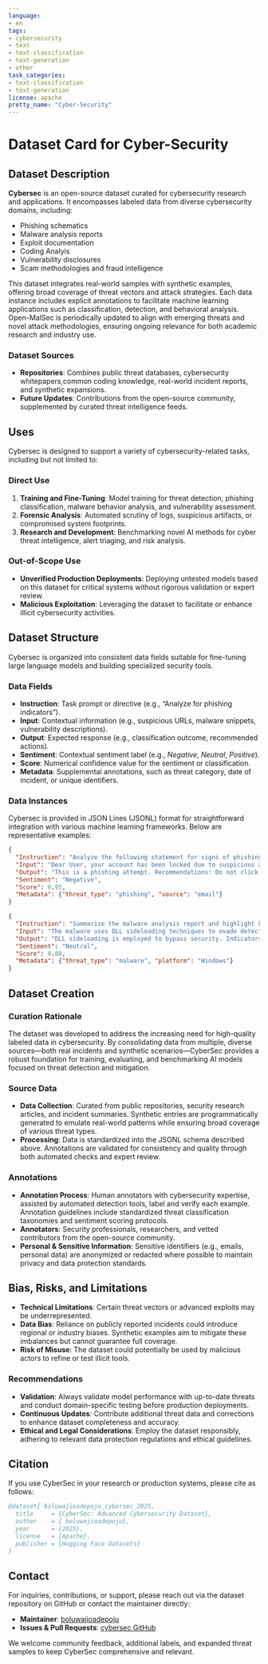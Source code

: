 ```yaml
---
language:
- en
tags:
- cybersecurity
- text
- text-classification
- text-generation
- other
task_categories:
- text-classification
- text-generation
license: apache
pretty_name: "Cyber-Security"
---
```


# Dataset Card for Cyber-Security

## Dataset Description

**Cybersec** is an open-source dataset curated for cybersecurity research and applications. It encompasses labeled data from diverse cybersecurity domains, including:

- Phishing schematics  
- Malware analysis reports  
- Exploit documentation  
- Coding Analyis
- Vulnerability disclosures  
- Scam methodologies and fraud intelligence  

This dataset integrates real-world samples with synthetic examples, offering broad coverage of threat vectors and attack strategies. Each data instance includes explicit annotations to facilitate machine learning applications such as classification, detection, and behavioral analysis. Open-MalSec is periodically updated to align with emerging threats and novel attack methodologies, ensuring ongoing relevance for both academic research and industry use.

### Dataset Sources

- **Repositories**: Combines public threat databases, cybersecurity whitepapers,common coding knowledge, real-world incident reports, and synthetic expansions.  
- **Future Updates**: Contributions from the open-source community, supplemented by curated threat intelligence feeds.

## Uses

Cybersec is designed to support a variety of cybersecurity-related tasks, including but not limited to:

### Direct Use

1. **Training and Fine-Tuning**: Model training for threat detection, phishing classification, malware behavior analysis, and vulnerability assessment.  
2. **Forensic Analysis**: Automated scrutiny of logs, suspicious artifacts, or compromised system footprints.  
3. **Research and Development**: Benchmarking novel AI methods for cyber threat intelligence, alert triaging, and risk analysis.

### Out-of-Scope Use

- **Unverified Production Deployments**: Deploying untested models based on this dataset for critical systems without rigorous validation or expert review.  
- **Malicious Exploitation**: Leveraging the dataset to facilitate or enhance illicit cybersecurity activities.

## Dataset Structure

Cybersec is organized into consistent data fields suitable for fine-tuning large language models and building specialized security tools.

### Data Fields

- **Instruction**: Task prompt or directive (e.g., “Analyze for phishing indicators”).  
- **Input**: Contextual information (e.g., suspicious URLs, malware snippets, vulnerability descriptions).  
- **Output**: Expected response (e.g., classification outcome, recommended actions).  
- **Sentiment**: Contextual sentiment label (e.g., *Negative*, *Neutral*, *Positive*).  
- **Score**: Numerical confidence value for the sentiment or classification.  
- **Metadata**: Supplemental annotations, such as threat category, date of incident, or unique identifiers.

### Data Instances

Cybersec is provided in JSON Lines (JSONL) format for straightforward integration with various machine learning frameworks. Below are representative examples:

```json
{
  "Instruction": "Analyze the following statement for signs of phishing and provide recommendations:",
  "Input": "Dear User, your account has been locked due to suspicious activity. Click here to reset your password: http://phishing-site.com",
  "Output": "This is a phishing attempt. Recommendations: Do not click on the link and report the email to IT.",
  "Sentiment": "Negative",
  "Score": 0.95,
  "Metadata": {"threat_type": "phishing", "source": "email"}
}
```

```json
{
  "Instruction": "Summarize the malware analysis report and highlight key indicators of compromise.",
  "Input": "The malware uses DLL sideloading techniques to evade detection...",
  "Output": "DLL sideloading is employed to bypass security. Indicators include modified DLL files in system directories.",
  "Sentiment": "Neutral",
  "Score": 0.88,
  "Metadata": {"threat_type": "malware", "platform": "Windows"}
}
```

## Dataset Creation

### Curation Rationale

The dataset was developed to address the increasing need for high-quality labeled data in cybersecurity. By consolidating data from multiple, diverse sources—both real incidents and synthetic scenarios—CyberSec provides a robust foundation for training, evaluating, and benchmarking AI models focused on threat detection and mitigation.

### Source Data

- **Data Collection**: Curated from public repositories, security research articles, and incident summaries. Synthetic entries are programmatically generated to emulate real-world patterns while ensuring broad coverage of various threat types.  
- **Processing**: Data is standardized into the JSONL schema described above. Annotations are validated for consistency and quality through both automated checks and expert review.

### Annotations

- **Annotation Process**: Human annotators with cybersecurity expertise, assisted by automated detection tools, label and verify each example. Annotation guidelines include standardized threat classification taxonomies and sentiment scoring protocols.  
- **Annotators**: Security professionals, researchers, and vetted contributors from the open-source community.  
- **Personal & Sensitive Information**: Sensitive identifiers (e.g., emails, personal data) are anonymized or redacted where possible to maintain privacy and data protection standards.

## Bias, Risks, and Limitations

- **Technical Limitations**: Certain threat vectors or advanced exploits may be underrepresented.  
- **Data Bias**: Reliance on publicly reported incidents could introduce regional or industry biases. Synthetic examples aim to mitigate these imbalances but cannot guarantee full coverage.  
- **Risk of Misuse**: The dataset could potentially be used by malicious actors to refine or test illicit tools.  

### Recommendations

- **Validation**: Always validate model performance with up-to-date threats and conduct domain-specific testing before production deployments.  
- **Continuous Updates**: Contribute additional threat data and corrections to enhance dataset completeness and accuracy.  
- **Ethical and Legal Considerations**: Employ the dataset responsibly, adhering to relevant data protection regulations and ethical guidelines.

## Citation

If you use CyberSec in your research or production systems, please cite as follows:

```bibtex
@dataset{ boluwajioadepoju_cybersec_2025,
  title     = {CyberSec: Advanced Cybersecurity Dataset},
  author    = { boluwajioadepoju},
  year      = {2025},
  license   = {Apache},
  publisher = {Hugging Face Datasets}
}
```

## Contact

For inquiries, contributions, or support, please reach out via the dataset repository on GitHub or contact the maintainer directly:

- **Maintainer**: [boluwajioadepoju](https://huggingface.co/boluwajioadepoju)
- **Issues & Pull Requests**: [cybersec GitHub](https://github.com/boluwajioadepoju/CyberSec)

We welcome community feedback, additional labels, and expanded threat samples to keep CyberSec comprehensive and relevant.
